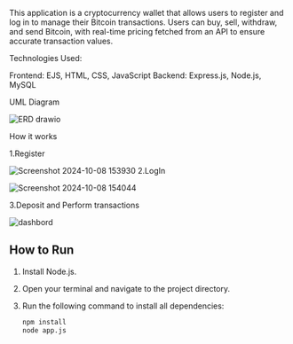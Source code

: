 This application is a cryptocurrency wallet that allows users to register and log in to manage their Bitcoin transactions. Users can buy, sell, withdraw, and send Bitcoin, with real-time pricing fetched from an API to ensure accurate transaction values.

Technologies Used:

Frontend: EJS, HTML, CSS, JavaScript
Backend: Express.js, Node.js, MySQL

UML Diagram

![ERD drawio](https://github.com/user-attachments/assets/f31b768f-3d65-408b-880e-acd0b1a88c4e)

How it works

1.Register

![Screenshot 2024-10-08 153930](https://github.com/user-attachments/assets/01f211e4-afad-4f5e-90ba-d4c4724cbffe)
2.LogIn

![Screenshot 2024-10-08 154044](https://github.com/user-attachments/assets/7f3cb7c2-372f-40c8-b115-146d3610bc00)

3.Deposit and Perform transactions

![dashbord](https://github.com/user-attachments/assets/4fbf69b7-c4a3-4cfe-9022-0feb84f05ce0)

## How to Run

1. Install Node.js.
2. Open your terminal and navigate to the project directory.
3. Run the following command to install all dependencies:

   ```bash
   npm install
   node app.js
